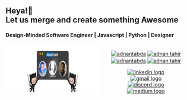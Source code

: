   <strong> <h2>Heya!👋  </br>
      Let us merge and create something Awesome </h2>
</strong>
  <strong><h4>Design-Minded Software Engineer | Javascript | Python | Designer  </h4></strong>

<div style="display: flex" align="center">
<img src="header-Image.png" align="left" alt="Alt Text" style="max-width: 50%;">



<!-- <h4 align="center">Reach out to me on these platforms</h4> -->

###

<div style="display: flex;flex-direction: column;">
<p align="center">
<a href="https://twitter.com/adnantabda" target="blank"><img align="center" src="https://raw.githubusercontent.com/rahuldkjain/github-profile-readme-generator/master/src/images/icons/Social/twitter.svg" alt="adnantabda" height="30" width="40" /></a>
<a href="https://instagram.com/adnantabda" target="blank"><img align="center" src="https://raw.githubusercontent.com/rahuldkjain/github-profile-readme-generator/master/src/images/icons/Social/instagram.svg" alt="adnan tahir" height="30" width="40" /></a>
<a href="https://codeforces.com/profile/adnantabda" target="blank"><img align="center" src="https://raw.githubusercontent.com/rahuldkjain/github-profile-readme-generator/master/src/images/icons/Social/codeforces.svg" alt="adnantabda" height="30" width="40" /></a>
<a href="https://www.leetcode.com/adnantahir" target="blank"><img align="center" src="https://raw.githubusercontent.com/rahuldkjain/github-profile-readme-generator/master/src/images/icons/Social/leet-code.svg" alt="adnan tahir" height="30" width="40" /></a>
</p>
  <a href="https://www.linkedin.com/in/adnantabda/" target="_blank">
    <img src="https://img.shields.io/static/v1?message=LinkedIn&logo=linkedin&label=&color=0077B5&logoColor=white&labelColor=&style=for-the-badge" height="25" alt="linkedin logo"  />
  </a>
  <a href="mailto:adnantabda@gmail.com" target="_blank">
    <img src="https://img.shields.io/static/v1?message=Gmail&logo=gmail&label=&color=D14836&logoColor=white&labelColor=&style=for-the-badge" height="25" alt="gmail logo"  />
  </a>
  <a href="https://discord.com/users/adnantabda/" target="_blank">
    <img src="https://img.shields.io/static/v1?message=Discord&logo=discord&label=&color=7289DA&logoColor=white&labelColor=&style=for-the-badge" height="25" alt="discord logo"  />
  </a>
  <a href="https://medium.com/@adnantabda" target="_blank">
    <img src="https://img.shields.io/static/v1?message=Medium&logo=medium&label=&color=12100E&logoColor=white&labelColor=&style=for-the-badge" height="25" alt="medium logo"  />
  </a>
</div>

</div>